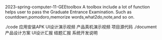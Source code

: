 2023-spring-computer-11-GEEtoolbox
A toolbox include a lot of function helps user to pass the Graduate Entrance Examination. Such as countdown,pomodoro,memorize words,what2do,note,and so on. 

./code
应用安装APK
UI设计演示视频
产品真机演示视频
项目源代码
./document
产品设计方案
UI设计汇报
结题汇报
系统开发说明
